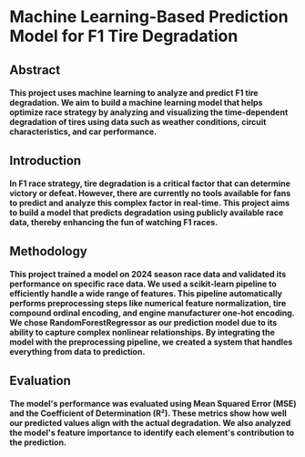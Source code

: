 # Machine Learning-Based Prediction Model for F1 Tire Degradation

## Abstract
#### This project uses machine learning to analyze and predict F1 tire degradation. We aim to build a machine learning model that helps optimize race strategy by analyzing and visualizing the time-dependent degradation of tires using data such as weather conditions, circuit characteristics, and car performance.

## Introduction
#### In F1 race strategy, tire degradation is a critical factor that can determine victory or defeat. However, there are currently no tools available for fans to predict and analyze this complex factor in real-time. This project aims to build a model that predicts degradation using publicly available race data, thereby enhancing the fun of watching F1 races.

## Methodology
#### This project trained a model on 2024 season race data and validated its performance on specific race data. We used a scikit-learn pipeline to efficiently handle a wide range of features. This pipeline automatically performs preprocessing steps like numerical feature normalization, tire compound ordinal encoding, and engine manufacturer one-hot encoding. We chose RandomForestRegressor as our prediction model due to its ability to capture complex nonlinear relationships. By integrating the model with the preprocessing pipeline, we created a system that handles everything from data to prediction.

## Evaluation
#### The model's performance was evaluated using Mean Squared Error (MSE) and the Coefficient of Determination (R²). These metrics show how well our predicted values align with the actual degradation. We also analyzed the model's feature importance to identify each element's contribution to the prediction.